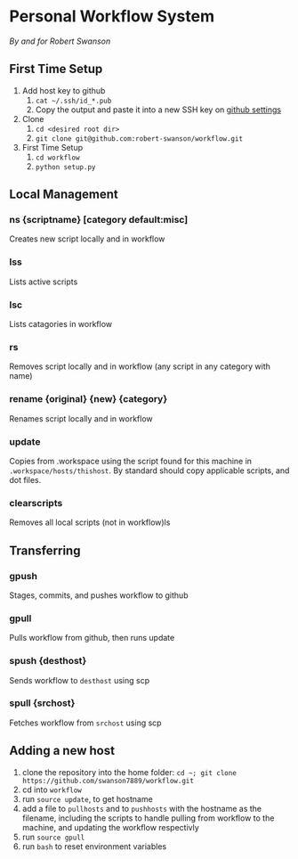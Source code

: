 # Personal Workflow System
*By and for Robert Swanson*

## First Time Setup
1. Add host key to github
    1. `cat ~/.ssh/id_*.pub`
    2. Copy the output and paste it into a new SSH key on [github settings](https://github.com/settings/keys)
2. Clone
    1. `cd <desired root dir>`
    2. `git clone git@github.com:robert-swanson/workflow.git`
3. First Time Setup
    1. `cd workflow`
    2. `python setup.py`






## Local Management

### ns {scriptname} [category default:misc]
Creates new script locally and in workflow

### lss
Lists active scripts

### lsc
Lists catagories in workflow

### rs
Removes script locally and in workflow (any script in any category with name)

### rename {original} {new} {category}
Renames script locally and in workflow

### update
Copies from .workspace using the script found for this machine in `.workspace/hosts/thishost`. By standard should copy applicable scripts, and dot files.

### clearscripts
Removes all local scripts (not in workflow)ls


## Transferring 

### gpush
Stages, commits, and pushes workflow to github

### gpull
Pulls workflow from github, then runs update

### spush {desthost}
Sends workflow to `desthost` using scp

### spull {srchost}
Fetches workflow from `srchost` using scp


## Adding a new host
1. clone the repository into the home folder: `cd ~; git clone https://github.com/swanson7889/workflow.git`
2. cd into `workflow`
3. run `source update`, to get hostname
4. add a file to `pullhosts` and to `pushhosts` with the hostname as the filename, including the scripts to handle pulling from workflow to the machine, and updating the workflow respectivly
5. run `source gpull`
6. run `bash` to reset environment variables
